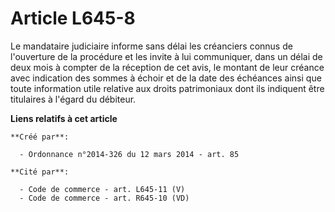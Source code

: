 # Article L645-8

Le mandataire judiciaire informe sans délai les créanciers connus de l'ouverture de la procédure et les invite à lui
communiquer, dans un délai de deux mois à compter de la réception de cet avis, le montant de leur créance avec indication des
sommes à échoir et de la date des échéances ainsi que toute information utile relative aux droits patrimoniaux dont ils
indiquent être titulaires à l'égard du débiteur.

**Liens relatifs à cet article**

	**Créé par**:

	  - Ordonnance n°2014-326 du 12 mars 2014 - art. 85

	**Cité par**:

	  - Code de commerce - art. L645-11 (V)
	  - Code de commerce - art. R645-10 (VD)

